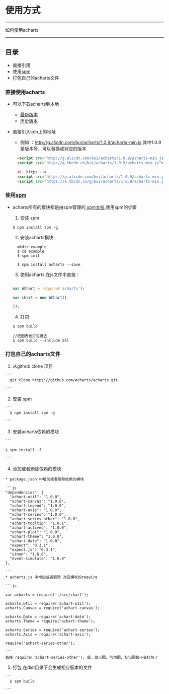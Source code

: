 # 使用方式

---

如何使用acharts

---

## 目录

  * 直接引用
  * 使用[spm](http://spmjs.io/)
  * 打包自己的acharts文件

### 直接使用acharts

  * 可以下载acharts到本地
    * [最新版本](https://github.com/acharts/acharts/archive/master.zip)
    * [历史版本](https://github.com/acharts/acharts/releases)
  * 直接引入cdn上的地址

    * 例如 ：http://g.alicdn.com/bui/acharts/1.0.9/acharts-min.js 其中1.0.9是版本号，可以替换成对应的版本

    ```html
      <script src="http://g.alicdn.com/bui/acharts/1.0.9/acharts-min.js"></script> 
      <script src="http://g.tbcdn.cn/bui/acharts/1.0.9/acharts-min.js"></script> 

      <!- https -->
      <script src="https://g.alicdn.com/bui/acharts/1.0.9/acharts-min.js"></script> 
      <script src="https://s.tbcdn.cn/g/bui/acharts/1.0.9/acharts-min.js"></script>

    ```
### 使用[spm](http://spmjs.io/)

  * acharts所有的模块都是由spm管理的,[spm文档](http://spmjs.io/documentation),使用spm的步骤
  
    1. 安装 spm 
      ```
      $ npm install spm -g

      ```
    2. 安装acharts模块

      ```
        mkdir example
        $ cd example
        $ spm init

        $ spm install acharts --save

      ```
    3. 使用acharts,在js文件中直接： 

      ```js

      var AChart = require('acharts');

      var chart = new AChart({

      });

      ```
    4. 打包

      ```
      $ spm build

      //把图表也打包进去
      $ spm build --include all

      ```

### 打包自己的acharts文件

  1. 从github clone 项目

    ```
      git clone https://github.com/acharts/acharts.git

    ```

  2. 安装 spm 

    ```
      $ npm install spm -g

    ```

  3. 安装acharts依赖的模块

    ```

    $ spm install -f 

    ```

  4. 添加或者删除依赖的模块

    * package.json 中增加或者删除依赖的模块

    ```js
    "dependencies": {
      "achart-util": "1.0.0",
      "achart-canvas": "1.0.0",
      "achart-legend": "1.0.0",
      "achart-axis": "1.0.0",
      "achart-series": "1.0.0",
      "achart-series-other": "1.0.0",
      "achart-tooltip": "1.0.1",
      "achart-actived": "1.0.0",
      "achart-plot": "1.0.0",
      "achart-theme": "1.0.0",
      "achart-date": "1.0.0",
      "expect": "0.3.1",
      "expect.js": "0.3.1",
      "sinon": "1.6.0",
      "event-simulate": "1.0.0"
    },

    ```
    * acharts.js 中增加或者删除 对应模块的require

    ```js

    var acharts = require('./src/chart');

    acharts.Util = require('achart-util');
    acharts.Canvas = require('achart-canvas');

    acharts.Date = require('achart-date');
    acharts.Theme = require('achart-theme');

    acharts.Series = require('achart-series');
    acharts.Axis = require('achart-axis');

    require('achart-series-other');

    ```
    去掉 require('achart-series-other'); 后，散点图、气泡图、标记图都不会打包了

  5. 打包,在dist目录下会生成相应版本的文件

    ```
      $ spm build

    ```






